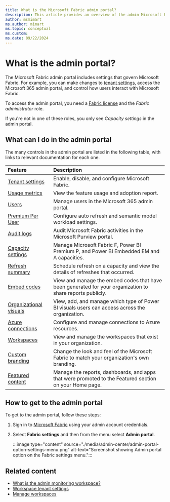 ```yaml
---
title: What is the Microsoft Fabric admin portal?
description: This article provides an overview of the admin Microsoft Fabric admin portal.
author: msmimart
ms.author: mimart
ms.topic: conceptual
ms.custom:
ms.date: 09/22/2024
---
```


# What is the admin portal?

The Microsoft Fabric admin portal includes settings that govern Microsoft Fabric. For example, you can make changes to [tenant settings](tenant-settings-index.md), access the Microsoft 365 admin portal, and control how users interact with Microsoft Fabric.

To access the admin portal, you need a [Fabric license](../enterprise/licenses.md#per-user-licenses) and the *Fabric administrator* role.

If you're not in one of these roles, you only see *Capacity settings* in the admin portal.

## What can I do in the admin portal

The many controls in the admin portal are listed in the following table, with links to relevant documentation for each one.

| Feature | Description  |
| :---    | :---         |
| [Tenant settings](tenant-settings-index.md) | Enable, disable, and configure Microsoft Fabric. |
| [Usage metrics](feature-usage-adoption.md) | View the feature usage and adoption report. |
| [Users](service-admin-portal-users.md) | Manage users in the Microsoft 365 admin portal. |
| [Premium Per User](service-admin-portal-premium-per-user.md) | Configure auto refresh and semantic model workload settings. |
| [Audit logs](service-admin-portal-audit-logs.md) | Audit Microsoft Fabric activities in the Microsoft Purview portal. |
| [Capacity settings](capacity-settings.md) | Manage Microsoft Fabric F, Power BI Premium P, and Power BI Embedded EM and A capacities. |
| [Refresh summary](service-admin-portal-refresh-summary.md) | Schedule refresh on a capacity and view the details of refreshes that occurred. |
| [Embed codes](service-admin-portal-embed-codes.md) | View and manage the embed codes that have been generated for your organization to share reports publicly. |
| [Organizational visuals](organizational-visuals.md#organizational-visuals) | View, add, and manage which type of Power BI visuals users can access across the organization. |
| [Azure connections](service-admin-portal-azure-connections.md) | Configure and manage connections to Azure resources. |
| [Workspaces](portal-workspaces.md) | View and manage the workspaces that exist in your organization. |
| [Custom branding](service-admin-custom-branding.md) |  Change the look and feel of the Microsoft Fabric to match your organization's own branding. |
| [Featured content](service-admin-portal-featured-content.md) |  Manage the reports, dashboards, and apps that were promoted to the Featured section on your Home page. |

## How to get to the admin portal

To get to the admin portal, follow these steps:

1. Sign in to [Microsoft Fabric](https://app.fabric.microsoft.com/?pbi_source=learn-admin-admin-center) using your admin account credentials.

2. Select **Fabric settings** and then from the menu select **Admin portal**.

    :::image type="content" source="./media/admin-center/admin-portal-option-settings-menu.png" alt-text="Screenshot showing Admin portal option on the Fabric settings menu.":::

## Related content

* [What is the admin monitoring workspace?](monitoring-workspace.md)
* [Workspace tenant settings](portal-workspace.md)
* [Manage workspaces](portal-workspaces.md)
